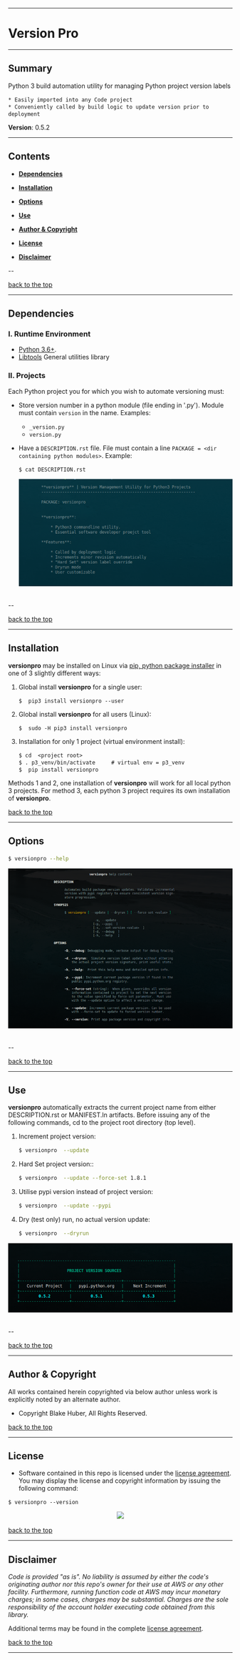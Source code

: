 <a name="top"></a>
* * *
# Version Pro
* * *

## Summary

Python 3 build automation utility for managing Python project version labels

    * Easily imported into any Code project
    * Conveniently called by build logic to update version prior to deployment

**Version**: 0.5.2

* * *

## Contents

* [**Dependencies**](#dependencies)

* [**Installation**](#installation)

* [**Options**](#options)

* [**Use**](#use)

* [**Author & Copyright**](#author--copyright)

* [**License**](#license)

* [**Disclaimer**](#disclaimer)

--

[back to the top](#top)

* * *

## Dependencies

### I. Runtime Environment

* [Python 3.6+](https://docs.python.org/3/).
* [Libtools](https://github.com/fstab50/libtools) General utilities library

### II. Projects

Each Python project you for which you wish to automate versioning must:

* Store version number in a python module (file ending in '.py').  Module must contain `version` in the name.  Examples:
    * `_version.py`
    * `version.py`

* Have a `DESCRIPTION.rst` file.  File must contain a line `PACKAGE = <dir containing python modules>`. Example:

    ```
    $ cat DESCRIPTION.rst
    ```

    [![description](./assets/description.rst.png)](http://images.awspros.world/versionpro/description.rst.png)&nbsp;

--

[back to the top](#top)

* * *
## Installation

**versionpro** may be installed on Linux via [pip, python package installer](https://pypi.org/project/pip) in one of 3 slightly different ways:

1. Global install **versionpro** for a single user:

    ```
    $  pip3 install versionpro --user
    ```

2. Global install **versionpro** for all users (Linux):

    ```
    $  sudo -H pip3 install versionpro
    ```

3. Installation for only 1 project (virtual environment install):

    ```
    $ cd  <project root>
    $ . p3_venv/bin/activate     # virtual env = p3_venv
    $  pip install versionpro
    ```

Methods 1 and 2, one installation of **versionpro** will work for all local python 3 projects. For method 3, each python 3 project requires its own installation of **versionpro**.

[back to the top](#top)

* * *
## Options

```bash
$ versionpro --help
```

[![help](./assets/help-menu.png)](http://images.awspros.world/versionpro/help-menu.png)&nbsp;

--

[back to the top](#top)

* * *
## Use

**versionpro** automatically extracts the current project name from either DESCRIPTION.rst or MANIFEST.ln artifacts. Before issuing any of the following commands, cd to the project root directory (top level).


1. Increment project version:

    ```bash
    $ versionpro  --update
    ```

2. Hard Set project version::

    ```bash
    $ versionpro  --update --force-set 1.8.1
    ```

3. Utilise pypi version instead of project version:

    ```bash
    $ versionpro  --update --pypi
    ```

4. Dry (test only) run, no actual version update:

    ```bash
    $ versionpro  --dryrun
    ```

[![dryrun](./assets/dryrun.png)](http://images.awspros.world/versionpro/dryrun.png)&nbsp;

--

[back to the top](#top)

* * *

## Author & Copyright

All works contained herein copyrighted via below author unless work is explicitly noted by an alternate author.

* Copyright Blake Huber, All Rights Reserved.

[back to the top](#top)

* * *

## License

* Software contained in this repo is licensed under the [license agreement](./LICENSE.md).  You may display the license and copyright information by issuing the following command:

```
$ versionpro --version
```

<p align="center">
    <a href="http://images.awspros.world/versionpro/version-copyright.png" target="_blank"><img src="./assets/version-copyright.png">
</p>

[back to the top](#top)

* * *

## Disclaimer

*Code is provided "as is". No liability is assumed by either the code's originating author nor this repo's owner for their use at AWS or any other facility. Furthermore, running function code at AWS may incur monetary charges; in some cases, charges may be substantial. Charges are the sole responsibility of the account holder executing code obtained from this library.*

Additional terms may be found in the complete [license agreement](./LICENSE.md).

[back to the top](#top)

* * *
